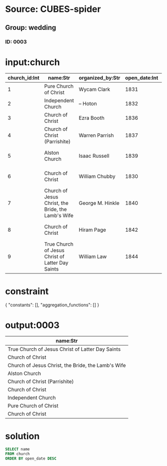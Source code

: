 # Source: CUBES-spider
## Group: wedding
### ID: 0003

# input:church

| church_id:Int | name:Str | organized_by:Str | open_date:Int | continuation_of:Str |
|---|---|---|---|---|
| 1 | Pure Church of Christ | Wycam Clark | 1831 | Church of Christ |
| 2 | Independent Church | – Hoton | 1832 | Church of Christ |
| 3 | Church of Christ | Ezra Booth | 1836 | Church of the Latter Day Saints |
| 4 | Church of Christ (Parrishite) | Warren Parrish | 1837 | Church of the Latter Day Saints |
| 5 | Alston Church | Isaac Russell | 1839 | Church of Jesus Christ of Latter Day Saints |
| 6 | Church of Christ | William Chubby | 1830 | Church of Jesus Christ of Latter Day Saints |
| 7 | Church of Jesus Christ, the Bride, the Lamb's Wife | George M. Hinkle | 1840 | Church of Jesus Christ of Latter Day Saints |
| 8 | Church of Christ | Hiram Page | 1842 | Church of Jesus Christ of Latter Day Saints |
| 9 | True Church of Jesus Christ of Latter Day Saints | William Law | 1844 | Church of Jesus Christ of Latter Day Saints |

# constraint

{
  "constants": [],
  "aggregation_functions": []
}

# output:0003

| name:Str |
|---|
| True Church of Jesus Christ of Latter Day Saints |
| Church of Christ |
| Church of Jesus Christ, the Bride, the Lamb's Wife |
| Alston Church |
| Church of Christ (Parrishite) |
| Church of Christ |
| Independent Church |
| Pure Church of Christ |
| Church of Christ |

# solution

```sql
SELECT name
FROM church
ORDER BY open_date DESC
```
